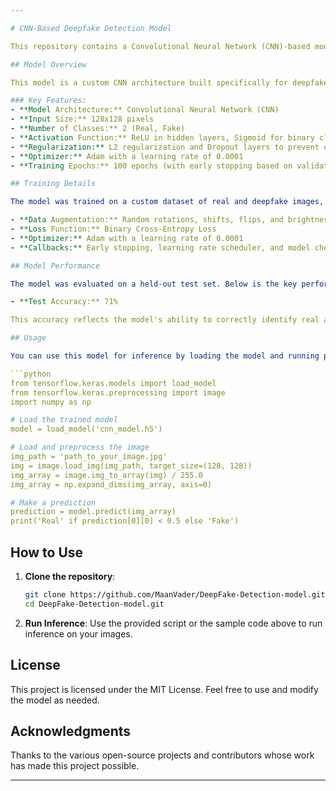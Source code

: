 ```yaml
---

# CNN-Based Deepfake Detection Model

This repository contains a Convolutional Neural Network (CNN)-based model fine-tuned for deepfake detection. The model has been trained to classify images as either "real" or "fake" (deepfake) using a custom dataset of processed images.

## Model Overview

This model is a custom CNN architecture built specifically for deepfake detection. It has been designed to efficiently distinguish between real and fake images through a series of convolutional and pooling layers, followed by fully connected layers for classification.

### Key Features:
- **Model Architecture:** Convolutional Neural Network (CNN)
- **Input Size:** 128x128 pixels
- **Number of Classes:** 2 (Real, Fake)
- **Activation Function:** ReLU in hidden layers, Sigmoid for binary classification
- **Regularization:** L2 regularization and Dropout layers to prevent overfitting
- **Optimizer:** Adam with a learning rate of 0.0001
- **Training Epochs:** 100 epochs (with early stopping based on validation loss)

## Training Details

The model was trained on a custom dataset of real and deepfake images, using data augmentation techniques to improve generalization. The training process involved the following components:

- **Data Augmentation:** Random rotations, shifts, flips, and brightness adjustments.
- **Loss Function:** Binary Cross-Entropy Loss
- **Optimizer:** Adam with a learning rate of 0.0001
- **Callbacks:** Early stopping, learning rate scheduler, and model checkpointing were used to optimize training.

## Model Performance

The model was evaluated on a held-out test set. Below is the key performance metric:

- **Test Accuracy:** 71%

This accuracy reflects the model's ability to correctly identify real and deepfake images.

## Usage

You can use this model for inference by loading the model and running predictions on new images. Below is an example using TensorFlow/Keras or  can run the `detector2.py` script:

```python
from tensorflow.keras.models import load_model
from tensorflow.keras.preprocessing import image
import numpy as np

# Load the trained model
model = load_model('cnn_model.h5')

# Load and preprocess the image
img_path = 'path_to_your_image.jpg'
img = image.load_img(img_path, target_size=(128, 128))
img_array = image.img_to_array(img) / 255.0
img_array = np.expand_dims(img_array, axis=0)

# Make a prediction
prediction = model.predict(img_array)
print('Real' if prediction[0][0] < 0.5 else 'Fake')
```

## How to Use

1. **Clone the repository**:
    ```bash
    git clone https://github.com/MaanVader/DeepFake-Detection-model.git
    cd DeepFake-Detection-model.git
    ```

2. **Run Inference**:
    Use the provided script or the sample code above to run inference on your images.

## License

This project is licensed under the MIT License. Feel free to use and modify the model as needed.

## Acknowledgments

Thanks to the various open-source projects and contributors whose work has made this project possible.

--- 
```

